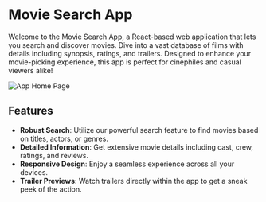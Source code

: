 # Movie Search App

Welcome to the Movie Search App, a React-based web application that lets you search and discover movies. Dive into a vast database of films with details including synopsis, ratings, and trailers. Designed to enhance your movie-picking experience, this app is perfect for cinephiles and casual viewers alike!

![App Home Page]([path/to/homepage_screenshot.png](https://images.app.goo.gl/9QkphXmPh9vfsrsJ9))

## Features

- **Robust Search**: Utilize our powerful search feature to find movies based on titles, actors, or genres.
- **Detailed Information**: Get extensive movie details including cast, crew, ratings, and reviews.
- **Responsive Design**: Enjoy a seamless experience across all your devices.
- **Trailer Previews**: Watch trailers directly within the app to get a sneak peek of the action.
